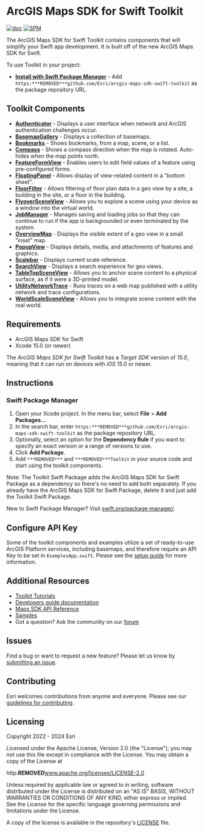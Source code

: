 # ArcGIS Maps SDK for Swift Toolkit

[![doc](https:***REMOVED***img.shields.io/badge/Doc-purple)](https:***REMOVED***developers.arcgis.com/swift/toolkit-api-reference/documentation/arcgistoolkit/)  [![SPM](https:***REMOVED***img.shields.io/badge/SPM-compatible-4BC51D.svg?style=flat)](https:***REMOVED***github.com/apple/swift-package-manager/)

The ArcGIS Maps SDK for Swift Toolkit contains components that will simplify your Swift app development. It is built off of the new ArcGIS Maps SDK for Swift.

To use Toolkit in your project:

* **[Install with Swift Package Manager](#swift-package-manager)** - Add `https:***REMOVED***github.com/Esri/arcgis-maps-sdk-swift-toolkit` as the package repository URL.

## Toolkit Components

* **[Authenticator](https:***REMOVED***developers.arcgis.com/swift/toolkit-api-reference/documentation/arcgistoolkit/authenticator)** - Displays a user interface when network and ArcGIS authentication challenges occur.
* **[BasemapGallery](https:***REMOVED***developers.arcgis.com/swift/toolkit-api-reference/documentation/arcgistoolkit/basemapgallery)** - Displays a collection of basemaps.
* **[Bookmarks](https:***REMOVED***developers.arcgis.com/swift/toolkit-api-reference/documentation/arcgistoolkit/bookmarks)** - Shows bookmarks, from a map, scene, or a list.
* **[Compass](https:***REMOVED***developers.arcgis.com/swift/toolkit-api-reference/documentation/arcgistoolkit/compass)** - Shows a compass direction when the map is rotated. Auto-hides when the map points north.
* **[FeatureFormView](https:***REMOVED***developers.arcgis.com/swift/toolkit-api-reference/documentation/arcgistoolkit/featureformview)** - Enables users to edit field values of a feature using pre-configured forms.
* **[FloatingPanel](https:***REMOVED***developers.arcgis.com/swift/toolkit-api-reference/documentation/arcgistoolkit/floatingpanel)** - Allows display of view-related content in a "bottom sheet". 
* **[FloorFilter](https:***REMOVED***developers.arcgis.com/swift/toolkit-api-reference/documentation/arcgistoolkit/floorfilter)** - Allows filtering of floor plan data in a geo view by a site, a building in the site, or a floor in the building.
* **[FlyoverSceneView](https:***REMOVED***developers.arcgis.com/swift/toolkit-api-reference/documentation/arcgistoolkit/flyoversceneview)** - Allows you to explore a scene using your device as a window into the virtual world.
* **[JobManager](https:***REMOVED***developers.arcgis.com/swift/toolkit-api-reference/documentation/arcgistoolkit/jobmanager)** - Manages saving and loading jobs so that they can continue to run if the app is backgrounded or even terminated by the system.
* **[OverviewMap](https:***REMOVED***developers.arcgis.com/swift/toolkit-api-reference/documentation/arcgistoolkit/overviewmap)** - Displays the visible extent of a geo view in a small "inset" map.
* **[PopupView](https:***REMOVED***developers.arcgis.com/swift/toolkit-api-reference/documentation/arcgistoolkit/popupview)** - Displays details, media, and attachments of features and graphics.
* **[Scalebar](https:***REMOVED***developers.arcgis.com/swift/toolkit-api-reference/documentation/arcgistoolkit/scalebar)** - Displays current scale reference.
* **[SearchView](https:***REMOVED***developers.arcgis.com/swift/toolkit-api-reference/documentation/arcgistoolkit/searchview)** - Displays a search experience for geo views.
* **[TableTopSceneView](https:***REMOVED***developers.arcgis.com/swift/toolkit-api-reference/documentation/arcgistoolkit/tabletopsceneview)** - Allows you to anchor scene content to a physical surface, as if it were a 3D-printed model.
* **[UtilityNetworkTrace](https:***REMOVED***developers.arcgis.com/swift/toolkit-api-reference/documentation/arcgistoolkit/utilitynetworktrace)** - Runs traces on a web map published with a utility network and trace configurations.
* **[WorldScaleSceneView](https:***REMOVED***developers.arcgis.com/swift/toolkit-api-reference/documentation/arcgistoolkit/worldscalesceneview)** - Allows you to integrate scene content with the real world.

## Requirements
* ArcGIS Maps SDK for Swift
* Xcode 15.0 (or newer)

The *ArcGIS Maps SDK for Swift Toolkit* has a *Target SDK* version of *15.0*, meaning that it can run on devices with *iOS 15.0* or newer.

## Instructions

### Swift Package Manager

1. Open your Xcode project. In the menu bar, select **File** > **Add Packages...** 
1. In the search bar, enter `https:***REMOVED***github.com/Esri/arcgis-maps-sdk-swift-toolkit` as the package repository URL. 
1. Optionally, select an option for the **Dependency Rule** if you want to specify an exact version or a range of versions to use.   
1. Click **Add Package**.
1. Add `***REMOVED***` and `***REMOVED***Toolkit` in your source code and start using the toolkit components.

 Note: The Toolkit Swift Package adds the ArcGIS Maps SDK for Swift Package as a dependency so there's no need to add both separately. If you already have the ArcGIS Maps SDK for Swift Package, delete it and just add the Toolkit Swift Package. 

 New to Swift Package Manager? Visit [swift.org/package-manager/](https:***REMOVED***swift.org/package-manager/).

## Configure API Key

Some of the toolkit components and examples utilize a set of ready-to-use ArcGIS Platform services, including basemaps, and therefore require an API Key to be set in `ExamplesApp.swift`. Please see the [setup guide](https:***REMOVED***developers.arcgis.com/swift/get-started/#3-access-services-and-content-with-an-api-key/) for more information.

## Additional Resources

* [Toolkit Tutorials](https:***REMOVED***developers.arcgis.com/swift/toolkit-api-reference/tutorials/toolkittutorials)
* [Developers guide documentation](https:***REMOVED***developers.arcgis.com/swift)
* [Maps SDK API Reference](https:***REMOVED***developers.arcgis.com/swift/api-reference/documentation/arcgis)
* [Samples](https:***REMOVED***github.com/Esri/arcgis-maps-sdk-swift-samples)
* Got a question? Ask the community on our [forum](https:***REMOVED***community.esri.com/t5/swift-maps-sdk-questions/bd-p/swift-maps-sdk-questions)

## Issues

Find a bug or want to request a new feature?  Please let us know by [submitting an issue](https:***REMOVED***github.com/Esri/arcgis-maps-sdk-swift-toolkit/issues/new).

## Contributing

Esri welcomes contributions from anyone and everyone. Please see our [guidelines for contributing](https:***REMOVED***github.com/esri/contributing).

## Licensing
Copyright 2022 - 2024 Esri

Licensed under the Apache License, Version 2.0 (the "License");
you may not use this file except in compliance with the License.
You may obtain a copy of the License at

   http:***REMOVED***www.apache.org/licenses/LICENSE-2.0

Unless required by applicable law or agreed to in writing, software
distributed under the License is distributed on an "AS IS" BASIS,
WITHOUT WARRANTIES OR CONDITIONS OF ANY KIND, either express or implied.
See the License for the specific language governing permissions and
limitations under the License.

A copy of the license is available in the repository's [LICENSE](/LICENSE?raw=1) file.

